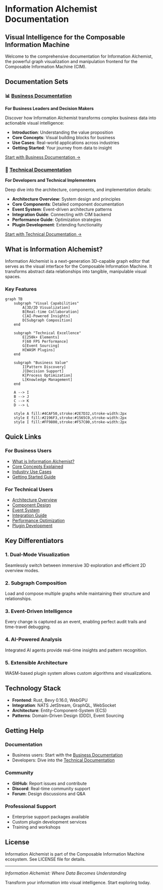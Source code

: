 # Information Alchemist Documentation

## Visual Intelligence for the Composable Information Machine

Welcome to the comprehensive documentation for Information Alchemist, the powerful graph visualization and manipulation frontend for the Composable Information Machine (CIM).

## Documentation Sets

### 📊 [Business Documentation](business/)
**For Business Leaders and Decision Makers**

Discover how Information Alchemist transforms complex business data into actionable visual intelligence:

- **Introduction**: Understanding the value proposition
- **Core Concepts**: Visual building blocks for business
- **Use Cases**: Real-world applications across industries
- **Getting Started**: Your journey from data to insight

[Start with Business Documentation →](business/README.md)

### 🔧 [Technical Documentation](technical/)
**For Developers and Technical Implementers**

Deep dive into the architecture, components, and implementation details:

- **Architecture Overview**: System design and principles
- **Core Components**: Detailed component documentation
- **Event System**: Event-driven architecture patterns
- **Integration Guide**: Connecting with CIM backend
- **Performance Guide**: Optimization strategies
- **Plugin Development**: Extending functionality

[Start with Technical Documentation →](technical/README.md)

## What is Information Alchemist?

Information Alchemist is a next-generation 3D-capable graph editor that serves as the visual interface for the Composable Information Machine. It transforms abstract data relationships into tangible, manipulable visual spaces.

### Key Features

```mermaid
graph TB
    subgraph "Visual Capabilities"
        A[3D/2D Visualization]
        B[Real-time Collaboration]
        C[AI-Powered Insights]
        D[Subgraph Composition]
    end

    subgraph "Technical Excellence"
        E[250k+ Elements]
        F[60 FPS Performance]
        G[Event Sourcing]
        H[WASM Plugins]
    end

    subgraph "Business Value"
        I[Pattern Discovery]
        J[Decision Support]
        K[Process Optimization]
        L[Knowledge Management]
    end

    A --> I
    B --> J
    C --> K
    D --> L

    style A fill:#4CAF50,stroke:#2E7D32,stroke-width:2px
    style E fill:#2196F3,stroke:#1565C0,stroke-width:2px
    style I fill:#FF9800,stroke:#F57C00,stroke-width:2px
```

## Quick Links

### For Business Users
- [What is Information Alchemist?](business/01-introduction.md)
- [Core Concepts Explained](business/02-core-concepts.md)
- [Industry Use Cases](business/03-use-cases.md)
- [Getting Started Guide](business/04-getting-started.md)

### For Technical Users
- [Architecture Overview](technical/01-architecture-overview.md)
- [Component Design](technical/02-core-components.md)
- [Event System](technical/03-event-system.md)
- [Integration Guide](technical/04-integration-guide.md)
- [Performance Optimization](technical/05-performance-guide.md)
- [Plugin Development](technical/06-plugin-development.md)

## Key Differentiators

### 1. **Dual-Mode Visualization**
Seamlessly switch between immersive 3D exploration and efficient 2D overview modes.

### 2. **Subgraph Composition**
Load and compose multiple graphs while maintaining their structure and relationships.

### 3. **Event-Driven Intelligence**
Every change is captured as an event, enabling perfect audit trails and time-travel debugging.

### 4. **AI-Powered Analysis**
Integrated AI agents provide real-time insights and pattern recognition.

### 5. **Extensible Architecture**
WASM-based plugin system allows custom algorithms and visualizations.

## Technology Stack

- **Frontend**: Rust, Bevy 0.16.0, WebGPU
- **Integration**: NATS JetStream, GraphQL, WebSocket
- **Architecture**: Entity-Component-System (ECS)
- **Patterns**: Domain-Driven Design (DDD), Event Sourcing

## Getting Help

### Documentation
- Business users: Start with the [Business Documentation](business/)
- Developers: Dive into the [Technical Documentation](technical/)

### Community
- **GitHub**: Report issues and contribute
- **Discord**: Real-time community support
- **Forum**: Design discussions and Q&A

### Professional Support
- Enterprise support packages available
- Custom plugin development services
- Training and workshops

## License

Information Alchemist is part of the Composable Information Machine ecosystem. See LICENSE file for details.

---

*Information Alchemist: Where Data Becomes Understanding*

Transform your information into visual intelligence. Start exploring today.

